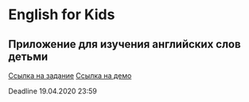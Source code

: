 # English for Kids
## Приложение для изучения английских слов детьми

[Ссылка на задание](https://github.com/rolling-scopes-school/tasks/blob/master/tasks/rslang/english-for-kids.md)
[Ссылка на демо](https://kotiknalune-english-for-kids.netlify.app/)

Deadline  19.04.2020 23:59
